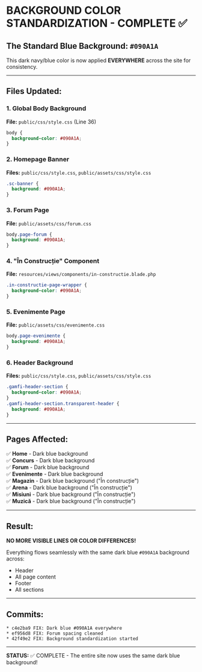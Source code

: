 # BACKGROUND COLOR STANDARDIZATION - COMPLETE ✅

## The Standard Blue Background: `#090A1A`

This dark navy/blue color is now applied **EVERYWHERE** across the site for consistency.

---

## Files Updated:

### 1. **Global Body Background**
**File:** `public/css/style.css` (Line 36)
```css
body {
  background-color: #090A1A;
}
```

### 2. **Homepage Banner**
**Files:** `public/css/style.css`, `public/assets/css/style.css`
```css
.sc-banner {
  background: #090A1A;
}
```

### 3. **Forum Page**
**File:** `public/assets/css/forum.css`
```css
body.page-forum {
  background: #090A1A;
}
```

### 4. **"În Construcție" Component**
**File:** `resources/views/components/in-constructie.blade.php`
```css
.in-constructie-page-wrapper {
  background-color: #090A1A;
}
```

### 5. **Evenimente Page**
**File:** `public/assets/css/evenimente.css`
```css
body.page-evenimente {
  background: #090A1A;
}
```

### 6. **Header Background**
**Files:** `public/css/style.css`, `public/assets/css/style.css`
```css
.gamfi-header-section {
  background-color: #090A1A;
}
.gamfi-header-section.transparent-header {
  background: #090A1A;
}
```

---

## Pages Affected:

✅ **Home** - Dark blue background  
✅ **Concurs** - Dark blue background  
✅ **Forum** - Dark blue background  
✅ **Evenimente** - Dark blue background  
✅ **Magazin** - Dark blue background ("În construcție")  
✅ **Arena** - Dark blue background ("În construcție")  
✅ **Misiuni** - Dark blue background ("În construcție")  
✅ **Muzică** - Dark blue background ("În construcție")  

---

## Result:

**NO MORE VISIBLE LINES OR COLOR DIFFERENCES!**

Everything flows seamlessly with the same dark blue `#090A1A` background across:
- Header
- All page content
- Footer
- All sections

---

## Commits:

```
* c4e2ba9 FIX: Dark blue #090A1A everywhere
* ef956d8 FIX: Forum spacing cleaned
* 42f49e2 FIX: Background standardization started
```

---

**STATUS:** ✅ COMPLETE - The entire site now uses the same dark blue background!

